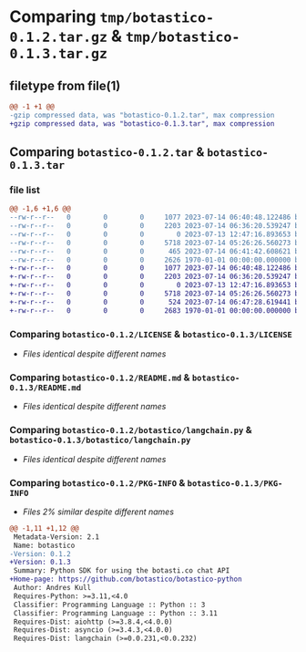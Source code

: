 # Comparing `tmp/botastico-0.1.2.tar.gz` & `tmp/botastico-0.1.3.tar.gz`

## filetype from file(1)

```diff
@@ -1 +1 @@
-gzip compressed data, was "botastico-0.1.2.tar", max compression
+gzip compressed data, was "botastico-0.1.3.tar", max compression
```

## Comparing `botastico-0.1.2.tar` & `botastico-0.1.3.tar`

### file list

```diff
@@ -1,6 +1,6 @@
--rw-r--r--   0        0        0     1077 2023-07-14 06:40:48.122486 botastico-0.1.2/LICENSE
--rw-r--r--   0        0        0     2203 2023-07-14 06:36:20.539247 botastico-0.1.2/README.md
--rw-r--r--   0        0        0        0 2023-07-13 12:47:16.893653 botastico-0.1.2/botastico/__init__.py
--rw-r--r--   0        0        0     5718 2023-07-14 05:26:26.560273 botastico-0.1.2/botastico/langchain.py
--rw-r--r--   0        0        0      465 2023-07-14 06:41:42.608621 botastico-0.1.2/pyproject.toml
--rw-r--r--   0        0        0     2626 1970-01-01 00:00:00.000000 botastico-0.1.2/PKG-INFO
+-rw-r--r--   0        0        0     1077 2023-07-14 06:40:48.122486 botastico-0.1.3/LICENSE
+-rw-r--r--   0        0        0     2203 2023-07-14 06:36:20.539247 botastico-0.1.3/README.md
+-rw-r--r--   0        0        0        0 2023-07-13 12:47:16.893653 botastico-0.1.3/botastico/__init__.py
+-rw-r--r--   0        0        0     5718 2023-07-14 05:26:26.560273 botastico-0.1.3/botastico/langchain.py
+-rw-r--r--   0        0        0      524 2023-07-14 06:47:28.619441 botastico-0.1.3/pyproject.toml
+-rw-r--r--   0        0        0     2683 1970-01-01 00:00:00.000000 botastico-0.1.3/PKG-INFO
```

### Comparing `botastico-0.1.2/LICENSE` & `botastico-0.1.3/LICENSE`

 * *Files identical despite different names*

### Comparing `botastico-0.1.2/README.md` & `botastico-0.1.3/README.md`

 * *Files identical despite different names*

### Comparing `botastico-0.1.2/botastico/langchain.py` & `botastico-0.1.3/botastico/langchain.py`

 * *Files identical despite different names*

### Comparing `botastico-0.1.2/PKG-INFO` & `botastico-0.1.3/PKG-INFO`

 * *Files 2% similar despite different names*

```diff
@@ -1,11 +1,12 @@
 Metadata-Version: 2.1
 Name: botastico
-Version: 0.1.2
+Version: 0.1.3
 Summary: Python SDK for using the botasti.co chat API
+Home-page: https://github.com/botastico/botastico-python
 Author: Andres Kull
 Requires-Python: >=3.11,<4.0
 Classifier: Programming Language :: Python :: 3
 Classifier: Programming Language :: Python :: 3.11
 Requires-Dist: aiohttp (>=3.8.4,<4.0.0)
 Requires-Dist: asyncio (>=3.4.3,<4.0.0)
 Requires-Dist: langchain (>=0.0.231,<0.0.232)
```

